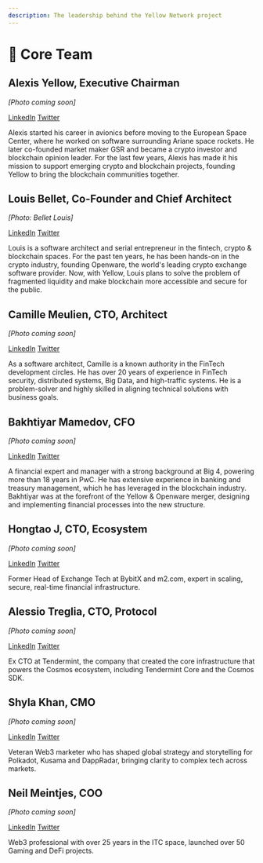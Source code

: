 ```yaml
---
description: The leadership behind the Yellow Network project
---
```


# 🍿 Core Team

## **Alexis Yellow, Executive Chairman**

*[Photo coming soon]*

[LinkedIn](https://www.linkedin.com/in/sirkia/) [Twitter](https://x.com/AlexisYellow)

Alexis started his career in avionics before moving to the European Space Center, where he worked on software surrounding Ariane space rockets. He later co-founded market maker GSR and became a crypto investor and blockchain opinion leader. For the last few years, Alexis has made it his mission to support emerging crypto and blockchain projects, founding Yellow to bring the blockchain communities together.

## **Louis Bellet, Co-Founder and Chief Architect**

*[Photo: Bellet Louis]*

[LinkedIn](https://www.linkedin.com/in/louisbellet/) [Twitter](https://twitter.com/0xYellow)

Louis is a software architect and serial entrepreneur in the fintech, crypto & blockchain spaces. For the past ten years, he has been hands-on in the crypto industry, founding Openware, the world's leading crypto exchange software provider. Now, with Yellow, Louis plans to solve the problem of fragmented liquidity and make blockchain more accessible and secure for the public.

## **Camille Meulien, CTO, Architect**

*[Photo coming soon]*

[LinkedIn](https://www.linkedin.com/in/camillemeulien/) [Twitter](https://x.com/camille_yellow)

As a software architect, Camille is a known authority in the FinTech development circles. He has over 20 years of experience in FinTech security, distributed systems, Big Data, and high-traffic systems. He is a problem-solver and highly skilled in aligning technical solutions with business goals.

## **Bakhtiyar Mamedov, CFO**

*[Photo coming soon]*

[LinkedIn](https://www.linkedin.com/in/bakhtiyar-mamedov-2175329/) [Twitter](https://x.com/Bakhtiyar_Yel)

A financial expert and manager with a strong background at Big 4, powering more than 18 years in PwC. He has extensive experience in banking and treasury management, which he has leveraged in the blockchain industry. Bakhtiyar was at the forefront of the Yellow & Openware merger, designing and implementing financial processes into the new structure.

## **Hongtao J, CTO, Ecosystem**

*[Photo coming soon]*

[LinkedIn](https://www.linkedin.com/in/hongtao2049/) [Twitter](https://x.com/ht_showmore)

Former Head of Exchange Tech at BybitX and m2.com, expert in scaling, secure, real-time financial infrastructure.

## **Alessio Treglia, CTO, Protocol**

*[Photo coming soon]*

[LinkedIn](https://www.linkedin.com/in/alessiotreglia/) [Twitter](https://x.com/alessiotreglia)

Ex CTO at Tendermint, the company that created the core infrastructure that powers the Cosmos ecosystem, including Tendermint Core and the Cosmos SDK.

## **Shyla Khan, CMO**

*[Photo coming soon]*

[LinkedIn](https://www.linkedin.com/in/shyla-bkhan/) [Twitter](https://x.com/DeFi_Pop)

Veteran Web3 marketer who has shaped global strategy and storytelling for Polkadot, Kusama and DappRadar, bringing clarity to complex tech across markets.

## **Neil Meintjes, COO**

*[Photo coming soon]*

[LinkedIn](https://www.linkedin.com/in/neil-meintjes-147347a/) [Twitter](https://x.com/neilmeintjes)

Web3 professional with over 25 years in the ITC space, launched over 50 Gaming and DeFi projects.
